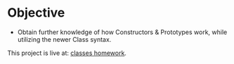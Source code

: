 # Objective
- Obtain further knowledge of how Constructors & Prototypes work, while utilizing the newer Class syntax.

This project is live at:
[classes homework](https://tiy-mikaelchen-wk6-practice.surge.sh).
